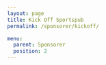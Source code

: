 ```yaml
---
layout: page
title: Kick Off Sportspub
permalink: /sponsorer/kickoff/

menu:
  parent: Sponsorer
  position: 2
---
```

